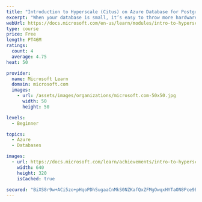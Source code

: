 ```yaml
---
title: "Introduction to Hyperscale (Citus) on Azure Database for PostgreSQL"
excerpt: "When your database is small, it’s easy to throw more hardware at the problem and scale up. As these tables grow, you need to think about other ways to scale your database. Azure Database for PostgreSQL Hyperscale (Citus) transforms open-source PostgreSQL into a distributed database solution, reliably and securely managed on Azure."
webUrl: https://docs.microsoft.com/en-us/learn/modules/intro-to-hyperscale/
type: course
price: Free
length: PT46M
ratings:
  count: 4
  average: 4.75
heat: 50

provider:
  name: Microsoft Learn
  domain: microsoft.com
  images:
    - url: /assets/images/organizations/microsoft.com-50x50.jpg
      width: 50
      height: 50

levels:
  - Beginner

topics:
  - Azure
  - Databases

images:
  - url: https://docs.microsoft.com/learn/achievements/intro-to-hyperscale-social.png
    width: 640
    height: 320
    isCached: true

secured: "BiXS8r9w+ACi5zo+pHqoPDhSugaaCnMkS0NZKafQxZFMgOwqxHYTaON8Pce9BcfscZZxiDTdy1hCLJcBRGM0TQuNsD8pvO5EMO4Uwq/V6a+ZLWhMLi2UIGeqA4L3j4gRI3pougCdrXi5ATLK0ZU/f9fjDg7StcB6LjXdOtD4469wPJTh9CSReHKfHBnf1F9RvyKcJgECLCJh8eIwzZ9a6DRlN2wQ94J/VOONMH558ZN0RendiBEIxKBjBPvUF9mk5s3fQUWe3gsKLDL+jELq29ARmMXfuT2ebK0L/edg1rlNm4VWH1nQzag+brQPD+v3lkAxK9ZeQ2N7fR3sBzGd1Mf5Vyl0d/zBGmW3NsI0nXj83K2oqH8wxVjrur+H9K+AyVPikzvS/wTeP+PK2Dvx9sTPrYdBL9CWDv3rEDeOBRE=;v6KcYtQt45adtwRDBAqdrw=="
---
```


